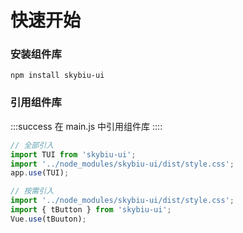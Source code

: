 # 快速开始

### 安装组件库

```
npm install skybiu-ui
```

### 引用组件库

:::success
 在 main.js 中引用组件库
::::
```javascript
// 全部引入
import TUI from 'skybiu-ui';
import '../node_modules/skybiu-ui/dist/style.css';
app.use(TUI);

// 按需引入
import '../node_modules/skybiu-ui/dist/style.css';
import { tButton } from 'skybiu-ui';
Vue.use(tBuuton);

```